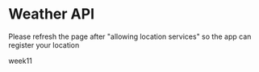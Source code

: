 # Weather API
Please refresh the page after "allowing location services" so the app can register your location 


week11
